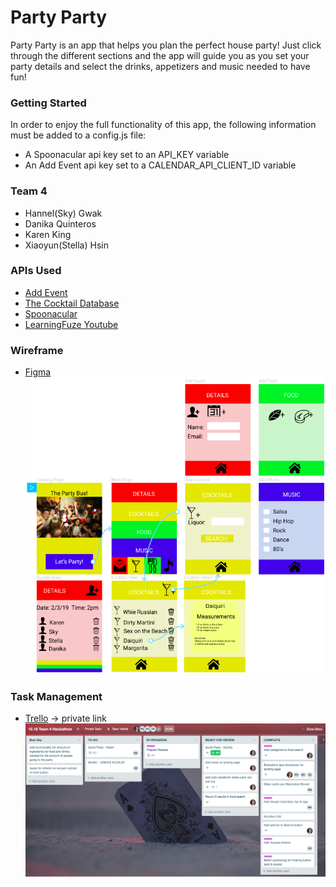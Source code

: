 # Party Party

Party Party is an app that helps you plan the perfect house party! Just click through the different sections and the app will guide you as you set your party details and select the drinks, appetizers and music needed to have fun!

### Getting Started

In order to enjoy the full functionality of this app, the following information must be added to a config.js file:
  - A Spoonacular api key set to an API_KEY variable
  - An Add Event api key set to a CALENDAR_API_CLIENT_ID variable

### Team 4
  - Hannel(Sky) Gwak
  - Danika Quinteros
  - Karen King
  - Xiaoyun(Stella) Hsin

### APIs Used
  - [Add Event](https://www.addevent.com/api/direct-url-method) 
  - [The Cocktail Database](https://www.thecocktaildb.com/)
  - [Spoonacular](https://spoonacular.com/food-api)
  - [LearningFuze Youtube](http://s-apis.learningfuze.com/hackathon/youtube/search.php)

### Wireframe
  - [Figma](https://www.figma.com/file/MInndS0JTFEUyADuvK85SpOx/12.18-Team-4-Hackathon?node-id=0%3A1)<br />
    ![Figma Wireframe](images/figma.png)

### Task Management
  - [Trello](https://trello.com/b/7kqBSbEM/1218-team-4-hackathon) -> private link<br />
    ![Trello Dashboard](images/trello.png)
